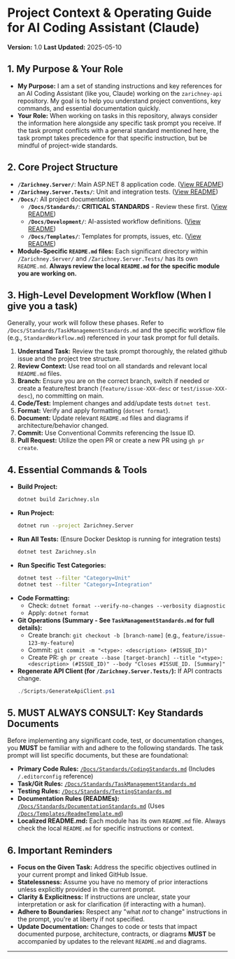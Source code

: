 # Project Context & Operating Guide for AI Coding Assistant (Claude)

**Version:** 1.0
**Last Updated:** 2025-05-10

## 1. My Purpose & Your Role

* **My Purpose:** I am a set of standing instructions and key references for an AI Coding Assistant (like you, Claude) working on the `zarichney-api` repository. My goal is to help you understand project conventions, key commands, and essential documentation quickly.
* **Your Role:** When working on tasks in this repository, always consider the information here alongside any specific task prompt you receive. If the task prompt conflicts with a general standard mentioned here, the task prompt takes precedence for that specific instruction, but be mindful of project-wide standards.

## 2. Core Project Structure

* **`/Zarichney.Server/`**: Main ASP.NET 8 application code. ([View README](../Zarichney.Server/README.md))
* **`/Zarichney.Server.Tests/`**: Unit and integration tests. ([View README](../Zarichney.Server.Tests/README.md))
* **`/Docs/`**: All project documentation.
    * **`/Docs/Standards/`**: **CRITICAL STANDARDS** - Review these first. ([View README](../Docs/Standards/README.md))
    * **`/Docs/Development/`**: AI-assisted workflow definitions. ([View README](../Docs/Development/README.md))
    * **`/Docs/Templates/`**: Templates for prompts, issues, etc. ([View README](../Docs/Templates/README.md))
* **Module-Specific `README.md` files:** Each significant directory within `/Zarichney.Server/` and `/Zarichney.Server.Tests/` has its own `README.md`. **Always review the local `README.md` for the specific module you are working on.**

## 3. High-Level Development Workflow (When I give you a task)

Generally, your work will follow these phases. Refer to `/Docs/Standards/TaskManagementStandards.md` and the specific workflow file (e.g., `StandardWorkflow.md`) referenced in your task prompt for full details.

1.  **Understand Task:** Review the task prompt thoroughly, the related github issue and the project tree structure.
2.  **Review Context:** Use read tool on all standards and relevant local `README.md` files.
3.  **Branch:** Ensure you are on the correct branch, switch if needed or create a feature/test branch (`feature/issue-XXX-desc` or `test/issue-XXX-desc`), no committing on main.
4.  **Code/Test:** Implement changes and add/update tests `dotnet test`.
5.  **Format:** Verify and apply formatting (`dotnet format`).
6.  **Document:** Update relevant `README.md` files and diagrams if architecture/behavior changed.
7.  **Commit:** Use Conventional Commits referencing the Issue ID.
8.  **Pull Request:** Utilize the open PR or create a new PR using `gh pr create`.

## 4. Essential Commands & Tools

* **Build Project:**
    ```bash
    dotnet build Zarichney.sln
    ```
* **Run Project:**
    ```bash
    dotnet run --project Zarichney.Server
    ```
* **Run All Tests:** (Ensure Docker Desktop is running for integration tests)
    ```bash
    dotnet test Zarichney.sln
    ```
* **Run Specific Test Categories:**
    ```bash
    dotnet test --filter "Category=Unit"
    dotnet test --filter "Category=Integration"
    ```
* **Code Formatting:**
    * Check: `dotnet format --verify-no-changes --verbosity diagnostic`
    * Apply: `dotnet format`
* **Git Operations (Summary - See `TaskManagementStandards.md` for full details):**
    * Create branch: `git checkout -b [branch-name]` (e.g., `feature/issue-123-my-feature`)
    * Commit: `git commit -m "<type>: <description> (#ISSUE_ID)"`
    * Create PR: `gh pr create --base [target-branch] --title "<type>: <description> (#ISSUE_ID)" --body "Closes #ISSUE_ID. [Summary]"`
* **Regenerate API Client (for `/Zarichney.Server.Tests/`):** If API contracts change.
    ```powershell
    ./Scripts/GenerateApiClient.ps1
    ```

## 5. MUST ALWAYS CONSULT: Key Standards Documents

Before implementing any significant code, test, or documentation changes, you **MUST** be familiar with and adhere to the following standards. The task prompt will list specific documents, but these are foundational:

* **Primary Code Rules:** [`/Docs/Standards/CodingStandards.md`](../Docs/Standards/CodingStandards.md) (Includes `/.editorconfig` reference)
* **Task/Git Rules:** [`/Docs/Standards/TaskManagementStandards.md`](../Docs/Standards/TaskManagementStandards.md)
* **Testing Rules:** [`/Docs/Standards/TestingStandards.md`](../Docs/Standards/TestingStandards.md)
* **Documentation Rules (READMEs):** [`/Docs/Standards/DocumentationStandards.md`](../Docs/Standards/DocumentationStandards.md) (Uses [`/Docs/Templates/ReadmeTemplate.md`](../Docs/Templates/ReadmeTemplate.md))
* **Localized README.md:** Each module has its own `README.md` file. Always check the local `README.md` for specific instructions or context.

## 6. Important Reminders

* **Focus on the Given Task:** Address the specific objectives outlined in your current prompt and linked GitHub Issue.
* **Statelessness:** Assume you have no memory of prior interactions unless explicitly provided in the current prompt.
* **Clarity & Explicitness:** If instructions are unclear, state your interpretation or ask for clarification (if interacting with a human).
* **Adhere to Boundaries:** Respect any "what *not* to change" instructions in the prompt, you're at liberty if not specified.
* **Update Documentation:** Changes to code or tests that impact documented purpose, architecture, contracts, or diagrams **MUST** be accompanied by updates to the relevant `README.md` and diagrams.

---